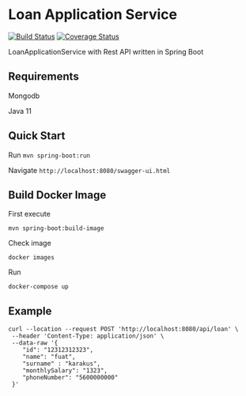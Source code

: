 # Loan Application Service

[![Build Status](https://travis-ci.com/fuatkarakus/loan-application-service.svg?branch=master)](https://travis-ci.com/fuatkarakus/loan-application-service)
[![Coverage Status](https://coveralls.io/repos/github/fuatkarakus/loan-application-service/badge.svg?branch=master)](https://coveralls.io/github/fuatkarakus/loan-application-service?branch=master)

LoanApplicationService with Rest API written in Spring Boot

## Requirements

Mongodb

Java 11

## Quick Start

Run `mvn spring-boot:run`

Navigate `http://localhost:8080/swagger-ui.html`

## Build Docker Image
First execute
 
` mvn spring-boot:build-image `

Check image

` docker images `

Run

` docker-compose up `

## Example

``` 
curl --location --request POST 'http://localhost:8080/api/loan' \
 --header 'Content-Type: application/json' \
 --data-raw '{
 	"id": "12312312323",
 	"name": "fuat",
 	"surname" : "karakus",
 	"monthlySalary": "1323",
 	"phoneNumber": "5600000000"
 }'
```
